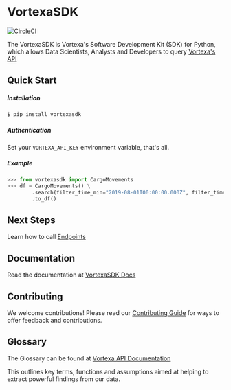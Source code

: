 # VortexaSDK

[![CircleCI](https://circleci.com/gh/V0RT3X4/python-sdk.svg?style=svg)](https://circleci.com/gh/V0RT3X4/python-sdk)

The VortexaSDK is Vortexa's Software Development Kit (SDK) for Python, which allows
Data Scientists, Analysts and Developers to query [Vortexa's API](https://docs.vortexa.com)



## Quick Start

##### Installation

```bash
$ pip install vortexasdk
```

##### Authentication

Set your `VORTEXA_API_KEY` environment variable, that's all.

##### Example

```python
>>> from vortexasdk import CargoMovements
>>> df = CargoMovements() \
        .search(filter_time_min="2019-08-01T00:00:00.000Z", filter_time_max="2019-08-01T00:15:00.000Z")\
        .to_df()
```

## Next Steps

Learn how to call [Endpoints](https://v0rt3x4.github.io/python-sdk/endpoints/about-endpoints/)

## Documentation

Read the documentation at [VortexaSDK Docs](https://v0rt3x4.github.io/python-sdk/)

## Contributing

We welcome contributions! Please read our [Contributing Guide](https://github.com/V0RT3X4/python-sdk/blob/master/CONTRIBUTING.md) for ways to offer feedback and contributions.

## Glossary

The Glossary can be found at [Vortexa API Documentation](https://docs.vortexa.com)

This outlines key terms, functions and assumptions aimed at
helping to extract powerful findings from our data.

